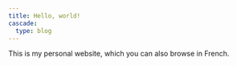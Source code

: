```yaml
---
title: Hello, world!
cascade:
  type: blog
---
```


This is my personal website, which you can also browse in French.
